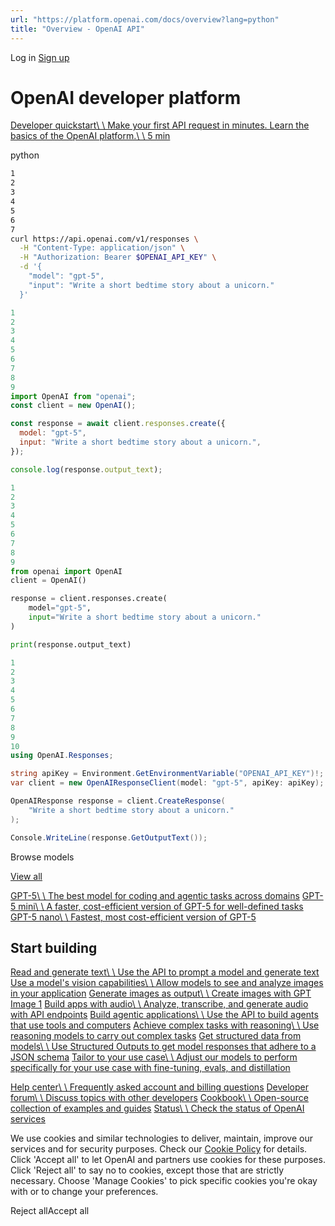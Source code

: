 ```yaml
---
url: "https://platform.openai.com/docs/overview?lang=python"
title: "Overview - OpenAI API"
---
```


Log in [Sign up](https://platform.openai.com/signup)

# OpenAI developer platform

[Developer quickstart\\
\\
Make your first API request in minutes. Learn the basics of the OpenAI platform.\\
\\
5 min](https://platform.openai.com/docs/quickstart)

python

```bash
1
2
3
4
5
6
7
curl https://api.openai.com/v1/responses \
  -H "Content-Type: application/json" \
  -H "Authorization: Bearer $OPENAI_API_KEY" \
  -d '{
    "model": "gpt-5",
    "input": "Write a short bedtime story about a unicorn."
  }'
```

```javascript
1
2
3
4
5
6
7
8
9
import OpenAI from "openai";
const client = new OpenAI();

const response = await client.responses.create({
  model: "gpt-5",
  input: "Write a short bedtime story about a unicorn.",
});

console.log(response.output_text);
```

```python
1
2
3
4
5
6
7
8
9
from openai import OpenAI
client = OpenAI()

response = client.responses.create(
    model="gpt-5",
    input="Write a short bedtime story about a unicorn."
)

print(response.output_text)
```

```csharp
1
2
3
4
5
6
7
8
9
10
using OpenAI.Responses;

string apiKey = Environment.GetEnvironmentVariable("OPENAI_API_KEY")!;
var client = new OpenAIResponseClient(model: "gpt-5", apiKey: apiKey);

OpenAIResponse response = client.CreateResponse(
    "Write a short bedtime story about a unicorn."
);

Console.WriteLine(response.GetOutputText());
```

Browse models

[View all](https://platform.openai.com/docs/models)

[GPT-5\\
\\
The best model for coding and agentic tasks across domains](https://platform.openai.com/docs/models/gpt-5) [GPT-5 mini\\
\\
A faster, cost-efficient version of GPT-5 for well-defined tasks](https://platform.openai.com/docs/models/gpt-5-mini) [GPT-5 nano\\
\\
Fastest, most cost-efficient version of GPT-5](https://platform.openai.com/docs/models/gpt-5-nano)

## Start building

[Read and generate text\\
\\
Use the API to prompt a model and generate text](https://platform.openai.com/docs/guides/text) [Use a model's vision capabilities\\
\\
Allow models to see and analyze images in your application](https://platform.openai.com/docs/guides/images) [Generate images as output\\
\\
Create images with GPT Image 1](https://platform.openai.com/docs/guides/image-generation) [Build apps with audio\\
\\
Analyze, transcribe, and generate audio with API endpoints](https://platform.openai.com/docs/guides/audio) [Build agentic applications\\
\\
Use the API to build agents that use tools and computers](https://platform.openai.com/docs/guides/agents) [Achieve complex tasks with reasoning\\
\\
Use reasoning models to carry out complex tasks](https://platform.openai.com/docs/guides/reasoning) [Get structured data from models\\
\\
Use Structured Outputs to get model responses that adhere to a JSON schema](https://platform.openai.com/docs/guides/structured-outputs) [Tailor to your use case\\
\\
Adjust our models to perform specifically for your use case with fine-tuning, evals, and distillation](https://platform.openai.com/docs/guides/fine-tuning)

[Help center\\
\\
Frequently asked account and billing questions](https://help.openai.com/) [Developer forum\\
\\
Discuss topics with other developers](https://community.openai.com/) [Cookbook\\
\\
Open-source collection of examples and guides](https://cookbook.openai.com/) [Status\\
\\
Check the status of OpenAI services](https://status.openai.com/)

We use cookies and similar technologies to deliver, maintain, improve our services and for security purposes. Check our [Cookie Policy](https://openai.com/policies/cookie-policy) for details. Click 'Accept all' to let OpenAI and partners use cookies for these purposes. Click 'Reject all' to say no to cookies, except those that are strictly necessary. Choose 'Manage Cookies' to pick specific cookies you're okay with or to change your preferences.

Reject allAccept all